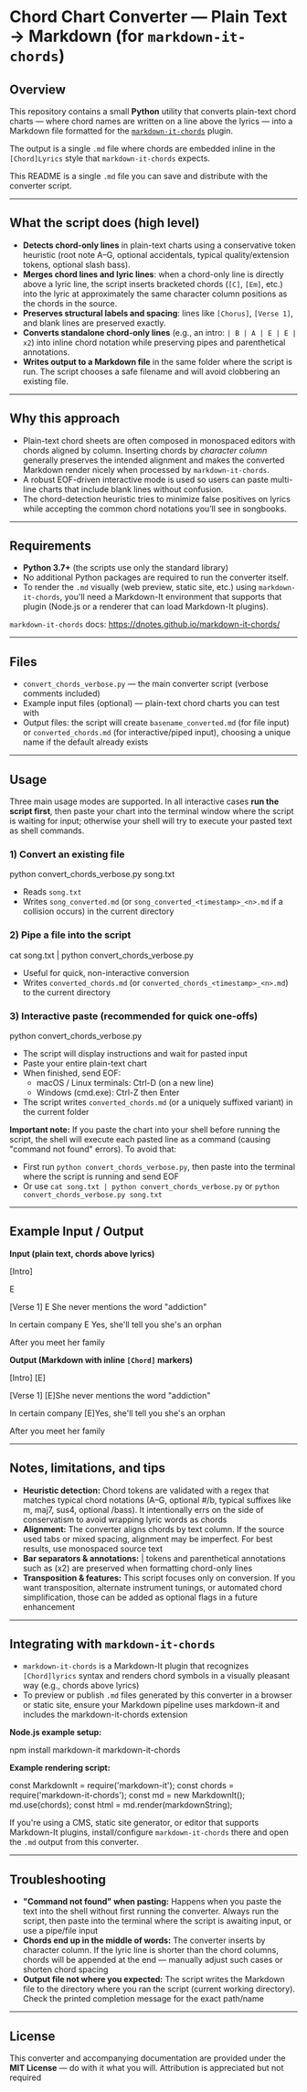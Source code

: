 # Chord Chart Converter — Plain Text → Markdown (for `markdown-it-chords`)

## Overview

This repository contains a small **Python** utility that converts plain-text chord charts — where chord names are written on a line above the lyrics — into a Markdown file formatted for the [`markdown-it-chords`](https://dnotes.github.io/markdown-it-chords/) plugin.

The output is a single `.md` file where chords are embedded inline in the `[Chord]Lyrics` style that `markdown-it-chords` expects.

This README is a single `.md` file you can save and distribute with the converter script.

---

## What the script does (high level)

- **Detects chord-only lines** in plain-text charts using a conservative token heuristic (root note A–G, optional accidentals, typical quality/extension tokens, optional slash bass).
- **Merges chord lines and lyric lines**: when a chord-only line is directly above a lyric line, the script inserts bracketed chords (`[C]`, `[Em]`, etc.) into the lyric at approximately the same character column positions as the chords in the source.
- **Preserves structural labels and spacing**: lines like `[Chorus]`, `[Verse 1]`, and blank lines are preserved exactly.
- **Converts standalone chord-only lines** (e.g., an intro: `| B | A | E | E | x2`) into inline chord notation while preserving pipes and parenthetical annotations.
- **Writes output to a Markdown file** in the same folder where the script is run. The script chooses a safe filename and will avoid clobbering an existing file.

---

## Why this approach

- Plain-text chord sheets are often composed in monospaced editors with chords aligned by column. Inserting chords by *character column* generally preserves the intended alignment and makes the converted Markdown render nicely when processed by `markdown-it-chords`.
- A robust EOF-driven interactive mode is used so users can paste multi-line charts that include blank lines without confusion.
- The chord-detection heuristic tries to minimize false positives on lyrics while accepting the common chord notations you’ll see in songbooks.

---

## Requirements

- **Python 3.7+** (the scripts use only the standard library)
- No additional Python packages are required to run the converter itself.
- To render the `.md` visually (web preview, static site, etc.) using `markdown-it-chords`, you'll need a Markdown-It environment that supports that plugin (Node.js or a renderer that can load Markdown-It plugins).

`markdown-it-chords` docs: https://dnotes.github.io/markdown-it-chords/

---

## Files

- `convert_chords_verbose.py` — the main converter script (verbose comments included)
- Example input files (optional) — plain-text chord charts you can test with
- Output files: the script will create `basename_converted.md` (for file input) or `converted_chords.md` (for interactive/piped input), choosing a unique name if the default already exists

---

## Usage

Three main usage modes are supported. In all interactive cases **run the script first**, then paste your chart into the terminal window where the script is waiting for input; otherwise your shell will try to execute your pasted text as shell commands.

### 1) Convert an existing file

python convert_chords_verbose.py song.txt

- Reads `song.txt`
- Writes `song_converted.md` (or `song_converted_<timestamp>_<n>.md` if a collision occurs) in the current directory

### 2) Pipe a file into the script

cat song.txt | python convert_chords_verbose.py

- Useful for quick, non-interactive conversion
- Writes `converted_chords.md` (or `converted_chords_<timestamp>_<n>.md`) to the current directory

### 3) Interactive paste (recommended for quick one-offs)

python convert_chords_verbose.py

- The script will display instructions and wait for pasted input
- Paste your entire plain-text chart
- When finished, send EOF:
  - macOS / Linux terminals: Ctrl-D (on a new line)
  - Windows (cmd.exe): Ctrl-Z then Enter
- The script writes `converted_chords.md` (or a uniquely suffixed variant) in the current folder

**Important note:** If you paste the chart into your shell before running the script, the shell will execute each pasted line as a command (causing "command not found" errors). To avoid that:
- First run `python convert_chords_verbose.py`, then paste into the terminal where the script is running and send EOF
- Or use `cat song.txt | python convert_chords_verbose.py` or `python convert_chords_verbose.py song.txt`

---

## Example Input / Output

**Input (plain text, chords above lyrics)**

[Intro]

E

[Verse 1]
                              E
She never mentions the word "addiction"

In certain company
                              E
Yes, she'll tell you she's an orphan

After you meet her family

**Output (Markdown with inline `[Chord]` markers)**

[Intro]
[E]

[Verse 1]
[E]She never mentions the word "addiction"

In certain company
[E]Yes, she'll tell you she's an orphan

After you meet her family

---

## Notes, limitations, and tips

- **Heuristic detection:** Chord tokens are validated with a regex that matches typical chord notations (A–G, optional #/b, typical suffixes like m, maj7, sus4, optional /bass). It intentionally errs on the side of conservatism to avoid wrapping lyric words as chords
- **Alignment:** The converter aligns chords by text column. If the source used tabs or mixed spacing, alignment may be imperfect. For best results, use monospaced source text
- **Bar separators & annotations:** | tokens and parenthetical annotations such as (x2) are preserved when formatting chord-only lines
- **Transposition & features:** This script focuses only on conversion. If you want transposition, alternate instrument tunings, or automated chord simplification, those can be added as optional flags in a future enhancement

---

## Integrating with `markdown-it-chords`

- `markdown-it-chords` is a Markdown-It plugin that recognizes `[Chord]lyrics` syntax and renders chord symbols in a visually pleasant way (e.g., chords above lyrics)
- To preview or publish `.md` files generated by this converter in a browser or static site, ensure your Markdown pipeline uses markdown-it and includes the markdown-it-chords extension

**Node.js example setup:**

npm install markdown-it markdown-it-chords

**Example rendering script:**

const MarkdownIt = require('markdown-it');
const chords = require('markdown-it-chords');
const md = new MarkdownIt();
md.use(chords);
const html = md.render(markdownString);

If you're using a CMS, static site generator, or editor that supports Markdown-It plugins, install/configure `markdown-it-chords` there and open the `.md` output from this converter.

---

## Troubleshooting

- **"Command not found" when pasting:** Happens when you paste the text into the shell without first running the converter. Always run the script, then paste into the terminal where the script is awaiting input, or use a pipe/file input
- **Chords end up in the middle of words:** The converter inserts by character column. If the lyric line is shorter than the chord columns, chords will be appended at the end — manually adjust such cases or shorten chord spacing
- **Output file not where you expected:** The script writes the Markdown file to the directory where you ran the script (current working directory). Check the printed completion message for the exact path/name

---

## License

This converter and accompanying documentation are provided under the **MIT License** — do with it what you will. Attribution is appreciated but not required
